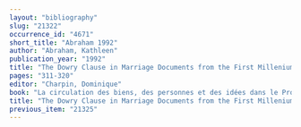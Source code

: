 ```yaml
---
layout: "bibliography"
slug: "21322"
occurrence_id: "4671"
short_title: "Abraham 1992"
author: "Abraham, Kathleen"
publication_year: "1992"
title: "The Dowry Clause in Marriage Documents from the First Millenium B.C.E."
pages: "311-320"
editor: "Charpin, Dominique"
book: "La circulation des biens, des personnes et des idées dans le Proche-Orient ancien. Actes de la XXXVIIIe Rencontre Assyriologique Internationale, Paris, 8-10 juillet 1991 (Paris)"
title: "The Dowry Clause in Marriage Documents from the First Millenium B.C.E."
previous_item: "21325"
---
```

